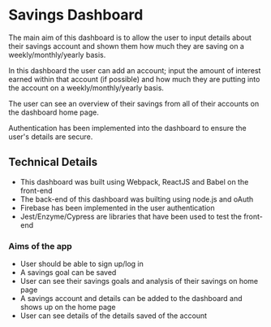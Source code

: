 # Savings Dashboard 
The main aim of this dashboard is to allow the user to input details about their savings account and shown them how much they are saving on a weekly/monthly/yearly basis. 

In this dashboard the user can add an account; input the amount of interest earned within that account (if possible) and how much they are putting into the account on a weekly/monthly/yearly basis. 

The user can see an overview of their savings from all of their accounts on the dashboard home page. 

Authentication has been implemented into the dashboard to ensure the user's details are secure. 

## Technical Details 
* This dashboard was built using Webpack, ReactJS and Babel on the front-end
* The back-end of this dashboard was builting using node.js and oAuth 
* Firebase has been implemented in the user authentication 
* Jest/Enzyme/Cypress are libraries that have been used to test the front-end

### Aims of the app 
* User should be able to sign up/log in 
* A savings goal can be saved 
* User can see their savings goals and analysis of their savings on home page
* A savings account and details can be added to the dashboard and shows up on the home page
* User can see details of the details saved of the account 
